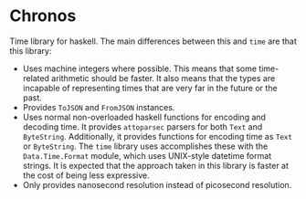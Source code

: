 # Chronos

Time library for haskell. The main differences between this and `time` are
that this library:

- Uses machine integers where possible. This means that some time-related
  arithmetic should be faster. It also means that the types are incapable
  of representing times that are very far in the future or the past.
- Provides `ToJSON` and `FromJSON` instances.
- Uses normal non-overloaded haskell functions for encoding and decoding time. It provides
  `attoparsec` parsers for both `Text` and `ByteString`. Additionally, it
  provides functions for encoding time as `Text` or `ByteString`. The `time`
  library uses accomplishes these with the `Data.Time.Format` module,
  which uses UNIX-style datetime format strings. It is expected that
  the approach taken in this library is faster at the cost of being
  less expressive.
- Only provides nanosecond resolution instead of picosecond resolution.


